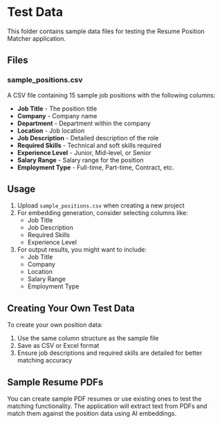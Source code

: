 # Test Data

This folder contains sample data files for testing the Resume Position Matcher application.

## Files

### sample_positions.csv
A CSV file containing 15 sample job positions with the following columns:
- **Job Title** - The position title
- **Company** - Company name
- **Department** - Department within the company
- **Location** - Job location
- **Job Description** - Detailed description of the role
- **Required Skills** - Technical and soft skills required
- **Experience Level** - Junior, Mid-level, or Senior
- **Salary Range** - Salary range for the position
- **Employment Type** - Full-time, Part-time, Contract, etc.

## Usage

1. Upload `sample_positions.csv` when creating a new project
2. For embedding generation, consider selecting columns like:
   - Job Title
   - Job Description
   - Required Skills
   - Experience Level
3. For output results, you might want to include:
   - Job Title
   - Company
   - Location
   - Salary Range
   - Employment Type

## Creating Your Own Test Data

To create your own position data:
1. Use the same column structure as the sample file
2. Save as CSV or Excel format
3. Ensure job descriptions and required skills are detailed for better matching accuracy

## Sample Resume PDFs

You can create sample PDF resumes or use existing ones to test the matching functionality. The application will extract text from PDFs and match them against the position data using AI embeddings.